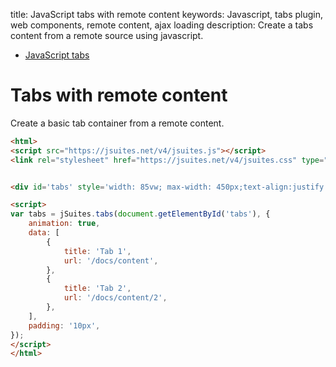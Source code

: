 title: JavaScript tabs with remote content
keywords: Javascript, tabs plugin, web components, remote content, ajax loading
description: Create a tabs content from a remote source using javascript.

* [JavaScript tabs](/docs/v4/javascript-tabs)

Tabs with remote content
========================

Create a basic tab container from a remote content.

```html
<html>
<script src="https://jsuites.net/v4/jsuites.js"></script>
<link rel="stylesheet" href="https://jsuites.net/v4/jsuites.css" type="text/css" />


<div id='tabs' style='width: 85vw; max-width: 450px;text-align:justify'></div>

<script>
var tabs = jSuites.tabs(document.getElementById('tabs'), {
    animation: true,
    data: [
        {
            title: 'Tab 1',
            url: '/docs/content',
        },
        {
            title: 'Tab 2',
            url: '/docs/content/2',
        },
    ],
    padding: '10px',
});
</script>
</html>
```
